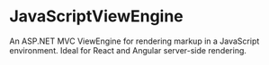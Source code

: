 # JavaScriptViewEngine
An ASP.NET MVC ViewEngine for rendering markup in a JavaScript environment. Ideal for React and Angular server-side rendering.
